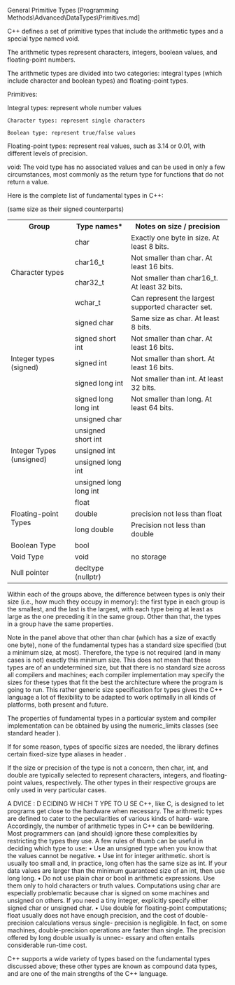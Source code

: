 General Primitive Types
[Programming Methods\Advanced\DataTypes\Primitives.md]


C++ defines a set of primitive types that include the arithmetic types and a special type named void.

The arithmetic types represent characters, integers, boolean values, and floating-point numbers.


The arithmetic types are divided into two categories:
integral types (which include character and boolean types) and floating-point types.



Primitives:



  Integral types: represent whole number values


    Character types: represent single characters

    Boolean type: represent true/false values



  Floating-point types: represent real values,  such as 3.14 or 0.01, with different levels of precision.

  void: The void type has no associated values and can be used in only a few circumstances, most commonly as the return type for functions that do not return a value.



Here is the complete list of fundamental types in C++:
<table>
 <tr>
   <th>Group</th>
   <th>Type names*</th>
   <th>Notes on size / precision </th>
 </tr>
 <tr>
   <td rowspan="4">Character types</td>
   <td>char</td>
   <td>Exactly one byte in size. At least 8 bits.</td>
 </tr>
 <tr>
   <td>char16_t</td>
   <td>Not smaller than char. At least 16 bits.</td>
 </tr>
 <tr>
   <td>char32_t</td>
   <td>Not smaller than char16_t. At least 32 bits.</td>
 </tr>
 <tr>
   <td>wchar_t</td>
   <td>Can represent the largest supported character set.</td>
 </tr>
 <tr>
  <td rowspan="5">Integer types (signed)</td>
  <td>signed char</td>
  <td>Same size as char. At least 8 bits.</td>
 </tr>
 <tr>
  <td>signed short int</td>
  <td>Not smaller than char. At least 16 bits.</td>
 </tr>
 <tr>
  <td>signed int</td>
  <td>Not smaller than short. At least 16 bits.</td>
 </tr>
 <tr>
  <td>signed long int</td>
  <td>Not smaller than int. At least 32 bits.</td>
 </tr>
 <tr>
  <td>signed long long int</td>
  <td>Not smaller than long. At least 64 bits.</td>
 </tr>
 <tr>
  <td rowspan="5">Integer Types (unsigned)</td>
  <td>unsigned char</td>
  <tdrowspan="5">(same size as their signed counterparts)</td>
 </tr>
 <tr>
  <td>unsigned short int</td>
 </tr>
 <tr>
  <td>unsigned int</td>
 </tr>
 <tr>
  <td>unsigned long int</td>
 </tr>
 <tr>
  <td>unsigned long long int</td>
 </tr>
 <tr>
  <td rowspan="3">Floating-point Types</td>
  <td>float</td>
  <td></td>
 </tr>
 <tr>
  <td>double</td>
  <td>precision not less than float</td>
 </tr>
 <tr>
  <td>long double</td>
  <td>Precision not less than double</td>
 </tr>
 <tr>
  <td>Boolean Type</td>
  <td>bool</td>
  <td></td>
 </tr>
 <tr>
  <td>Void Type</td>
  <td>void</td>
  <td>no storage</td>
 </tr>
 <tr>
  <td>Null pointer</td>
  <td>decltype (nullptr)</td>
  <td></td>
 </tr>
</table>




Within each of the groups above, the difference between types is only their size (i.e., how much they occupy in memory): the first type in each group is the smallest, and the last is the largest, with each type being at least as large as the one preceding it in the same group. Other than that, the types in a group have the same properties.

Note in the panel above that other than char (which has a size of exactly one byte), none of the fundamental types has a standard size specified (but a minimum size, at most). Therefore, the type is not required (and in many cases is not) exactly this minimum size. This does not mean that these types are of an undetermined size, but that there is no standard size across all compilers and machines; each compiler implementation may specify the sizes for these types that fit the best the architecture where the program is going to run. This rather generic size specification for types gives the C++ language a lot of flexibility to be adapted to work optimally in all kinds of platforms, both present and future.






The properties of fundamental types in a particular system and compiler implementation can be obtained by using the numeric_limits classes (see standard header <limits>).

If for some reason, types of specific sizes are needed, the library defines certain fixed-size type aliases in header <cstdint>.



If the size or precision of the type is not a concern, then char, int, and double are typically selected to represent characters, integers, and floating-point values, respectively. The other types in their respective groups are only used in very particular cases.


A DVICE : D ECIDING W HICH T YPE TO U SE
C++, like C, is designed to let programs get close to the hardware when necessary.
The arithmetic types are defined to cater to the peculiarities of various kinds of hard-
ware. Accordingly, the number of arithmetic types in C++ can be bewildering. Most
programmers can (and should) ignore these complexities by restricting the types they
use. A few rules of thumb can be useful in deciding which type to use:
• Use an unsigned type when you know that the values cannot be negative.
• Use int for integer arithmetic. short is usually too small and, in practice, long
often has the same size as int. If your data values are larger than the minimum
guaranteed size of an int, then use long long.
• Do not use plain char or bool in arithmetic expressions. Use them only to hold
characters or truth values. Computations using char are especially problematic
because char is signed on some machines and unsigned on others. If you
need a tiny integer, explicitly specify either signed char or unsigned char.
• Use double for floating-point computations; float usually does not have
enough precision, and the cost of double-precision calculations versus single-
precision is negligible. In fact, on some machines, double-precision operations
are faster than single. The precision offered by long double usually is unnec-
essary and often entails considerable run-time cost.



C++ supports a wide variety of types based on the fundamental types discussed above; these other types are known as compound data types, and are one of the main strengths of the C++ language.
